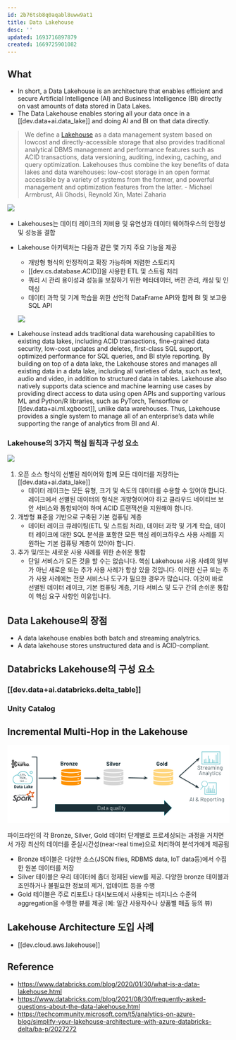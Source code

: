 ```yaml
---
id: 2b76tsb8q0aqabl8uww9at1
title: Data Lakehouse
desc: ''
updated: 1693716897879
created: 1669725901082
---
```


## What

- In short, a Data Lakehouse is an architecture that enables efficient and secure Artificial Intelligence (AI) and Business Intelligence (BI) directly on vast amounts of data stored in Data Lakes.
- The Data Lakehouse enables storing all your data once in a [[dev.data+ai.data_lake]] and doing AI and BI on that data directly. 

> We define a [Lakehouse](https://www.cidrdb.org/cidr2021/papers/cidr2021_paper17.pdf?utm_source=microsoft&utm_medium=web&utm_campaign=7013f000000Tx4QAAS) as a data management system based on lowcost and directly-accessible storage that also provides traditional analytical DBMS management and performance features such as ACID transactions, data versioning, auditing, indexing, caching, and query optimization. Lakehouses thus combine the key benefits of data lakes and data warehouses: low-cost storage in an open format accessible by a variety of systems from the former, and powerful management and optimization features from the latter. - Michael Armbrust, Ali Ghodsi, Reynold Xin, Matei Zaharia

![](https://www.databricks.com/wp-content/uploads/2020/01/data-lakehouse-new.png)

- Lakehouses는 데이터 레이크의 저비용 및 유연성과 데이터 웨어하우스의 안정성 및 성능을 결합
- Lakehouse 아키텍처는 다음과 같은 몇 가지 주요 기능을 제공

    - 개방형 형식의 안정적이고 확장 가능하며 저렴한 스토리지
    - [[dev.cs.database.ACID]]을 사용한 ETL 및 스트림 처리
    - 쿼리 시 관리 용이성과 성능을 보장하기 위한 메타데이터, 버전 관리, 캐싱 및 인덱싱
    - 데이터 과학 및 기계 학습을 위한 선언적 DataFrame API와 함께 BI 및 보고용 SQL API

    ![](https://techcommunity.microsoft.com/t5/image/serverpage/image-id/243936iECABC2CB42BE68E3/image-size/medium?v=v2&px=400)


- Lakehouse instead adds traditional data warehousing capabilities to existing data lakes, including ACID transactions, fine-grained data security, low-cost updates and deletes, first-class SQL support, optimized performance for SQL queries, and BI style reporting. By building on top of a data lake, the Lakehouse stores and manages all existing data in a data lake, including all varieties of data, such as text, audio and video, in addition to structured data in tables. Lakehouse also natively supports data science and machine learning use cases by providing direct access to data using open APIs and supporting various ML and Python/R libraries, such as PyTorch, Tensorflow or [[dev.data+ai.ml.xgboost]], unlike data warehouses. Thus, Lakehouse provides a single system to manage all of an enterprise’s data while supporting the range of analytics from BI and AI.

### Lakehouse의 3가지 핵심 원칙과 구성 요소
![](https://techcommunity.microsoft.com/t5/image/serverpage/image-id/244539i02EE86FA40EC52EF/image-dimensions/671x329?v=v2)
1. 오픈 소스 형식의 선별된 레이어와 함께 모든 데이터를 저장하는 [[dev.data+ai.data_lake]]
    - 데이터 레이크는 모든 유형, 크기 및 속도의 데이터를 수용할 수 있어야 합니다. 레이크에서 선별된 데이터의 형식은 개방형이어야 하고 클라우드 네이티브 보안 서비스와 통합되어야 하며 ACID 트랜잭션을 지원해야 합니다.
2. 개방형 표준을 기반으로 구축된 기본 컴퓨팅 계층
    - 데이터 레이크 큐레이팅(ETL 및 스트림 처리), 데이터 과학 및 기계 학습, 데이터 레이크에 대한 SQL 분석을 포함한 모든 핵심 레이크하우스 사용 사례를 지원하는 기본 컴퓨팅 계층이 있어야 합니다.
3. 추가 및/또는 새로운 사용 사례를 위한 손쉬운 통합
    - 단일 서비스가 모든 것을 할 수는 없습니다. 핵심 Lakehouse 사용 사례의 일부가 아닌 새로운 또는 추가 사용 사례가 항상 있을 것입니다. 이러한 신규 또는 추가 사용 사례에는 전문 서비스나 도구가 필요한 경우가 많습니다. 이것이 바로 선별된 데이터 레이크, 기본 컴퓨팅 계층, 기타 서비스 및 도구 간의 손쉬운 통합이 핵심 요구 사항인 이유입니다.


## Data Lakehouse의 장점
- A data lakehouse enables both batch and streaming analytrics.
- A data lakehouse stores unstructured data and is ACID-compliant.


## Databricks Lakehouse의 구성 요소

### [[dev.data+ai.databricks.delta_table]]

### Unity Catalog

## Incremental Multi-Hop in the Lakehouse

![](/assets/images/databricks-multi-hop.png)

파이프라인의 각 Bronze, Silver, Gold 데이터 단계별로 프로세싱되는 과정을 거치면서 가장 최신의 데이터를 준실시간성(near-real time)으로 처리하여 분석가에게 제공됨

- Bronze 테이블은 다양한 소스(JSON files, RDBMS data, IoT data등)에서 수집한 원본 데이터를 저장
- Silver 테이블은 우리 데이터에 좀더 정제된 view를 제공. 다양한 bronze 테이블과 조인하거나 불필요한 정보의 제거, 업데이트 등을 수행
- Gold 테이블은 주로 리포트나 대시보드에서 사용되는 비지니스 수준의 aggregation을 수행한 뷰를 제공 (예: 일간 사용자수나 상품별 매출 등의 뷰)

## Lakehouse Architecture 도입 사례
- [[dev.cloud.aws.lakehouse]]

## Reference
- https://www.databricks.com/blog/2020/01/30/what-is-a-data-lakehouse.html
- https://www.databricks.com/blog/2021/08/30/frequently-asked-questions-about-the-data-lakehouse.html
- https://techcommunity.microsoft.com/t5/analytics-on-azure-blog/simplify-your-lakehouse-architecture-with-azure-databricks-delta/ba-p/2027272